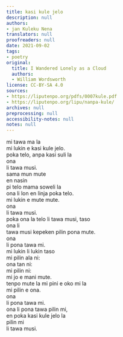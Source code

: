 ```yaml
---
title: kasi kule jelo
description: null
authors:
- jan Kuleku Nena
translators: null
proofreaders: null
date: 2021-09-02
tags:
- poetry
original:
  title: I Wandered Lonely as a Cloud
  authors:
  - William Wordsworth
license: CC-BY-SA 4.0
sources:
- https://liputenpo.org/pdfs/0007kule.pdf
- https://liputenpo.org/lipu/nanpa-kule/
archives: null
preprocessing: null
accessibility-notes: null
notes: null
---
```


mi tawa ma la  
mi lukin e kasi kule jelo.  
poka telo, anpa kasi suli la  
ona  
li tawa musi.  
sama mun mute  
en nasin  
pi telo mama soweli la  
ona li lon en linja poka telo.  
mi lukin e mute mute.  
ona  
li tawa musi.  
poka ona la telo li tawa musi, taso  
ona li  
tawa musi kepeken pilin pona mute.  
ona  
li pona tawa mi.  
mi lukin li lukin taso  
mi pilin ala ni:  
ona tan ni:  
mi pilin ni:  
mi jo e mani mute.  
tenpo mute la mi pini e oko mi la  
mi pilin e ona.  
ona  
li pona tawa mi.  
ona li pona tawa pilin mi,  
en poka kasi kule jelo la  
pilin mi  
li tawa musi.